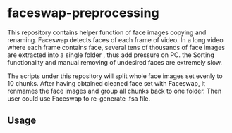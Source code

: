 # faceswap-preprocessing

This repository contains helper function of face images copying and renaming.
Faceswap detects faces of each frame of video. 
In a long video where each frame contains face, several tens of thousands of face images are extracted into a single folder
, thus add pressure on PC. the Sorting functionality and manual removing of undesired faces are extremely slow.

The scripts under this repository will split whole face images set evenly to 10 chunks.
After having obtained cleaned face set with Faceswap, it renmames the face images and group all chunks back to one folder.
Then user could use Faceswap to re-generate .fsa file.

## Usage
